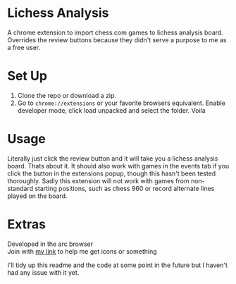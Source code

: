 # Lichess Analysis
A chrome extension to import chess.com games to lichess analysis board. Overrides the review buttons because they didn't serve a purpose to me as a free user. 

# Set Up
1. Clone the repo or download a zip.
2. Go to `chrome://extensions` or your favorite browsers equivalent. Enable developer mode, click load unpacked and select the folder. Voila

# Usage
Literally just click the review button and it will take you a lichess analysis board. Thats about it.
It should also work with games in the events tab if you click the button in the extensions popup, though this hasn't been tested thoroughly.
Sadly this extension will not work with games from non-standard starting positions, such as chess 960 or record alternate lines played on the board.


# Extras
Developed in the arc browser<br />
Join with [my link](https://arc.net/gift/437e68d4) to help me get icons or something

I'll tidy up this readme and the code at some point in the future but I haven't had any issue with it yet.

